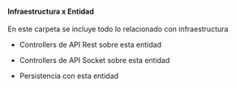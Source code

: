 #### Infraestructura x Entidad

En este carpeta se incluye todo lo relacionado con infraestructura

- Controllers de API Rest sobre esta entidad
- Controllers de API Socket sobre esta entidad

- Persistencia con esta entidad


